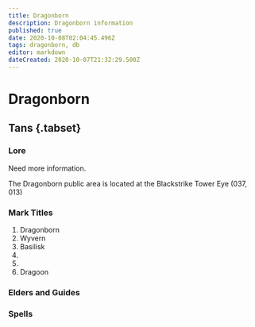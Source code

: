 ```yaml
---
title: Dragonborn
description: Dragonborn information
published: true
date: 2020-10-08T02:04:45.496Z
tags: dragonborn, db
editor: markdown
dateCreated: 2020-10-07T21:32:29.500Z
---
```


# Dragonborn
  ## Tans {.tabset}
  ### Lore
  Need more information.
  
  The Dragonborn public area is located at the Blackstrike Tower Eye (037, 013)
  ### Mark Titles
  1. Dragonborn 
  1. Wyvern 
  1. Basilisk 
  1. 
  1.
  1. Dragoon
  
  ### Elders and Guides
  ### Spells
  
 
 
